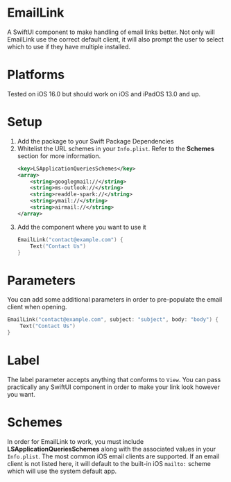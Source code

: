 # EmailLink
A SwiftUI component to make handling of email links better. Not only will EmailLink use the correct default client, it will also prompt the user to select which to use if they have multiple installed.

# Platforms
Tested on iOS 16.0 but should work on iOS and iPadOS 13.0 and up.

# Setup
1. Add the package to your Swift Package Dependencies
2. Whitelist the URL schemes in your `Info.plist`. Refer to the **Schemes** section for more information.
	```xml
    <key>LSApplicationQueriesSchemes</key>
	<array>
	    <string>googlegmail://</string>
	    <string>ms-outlook://</string>
	    <string>readdle-spark://</string>
	    <string>ymail://</string>
	    <string>airmail://</string>
	</array>
    ```
3. Add the component where you want to use it
    ```swift
    EmailLink("contact@example.com") {
        Text("Contact Us")
    }    
    ```
# Parameters
You can add some additional parameters in order to pre-populate the email client when opening. 
```swift
EmailLink("contact@example.com", subject: "subject", body: "body") {
    Text("Contact Us")
}
```

# Label
The label parameter accepts anything that conforms to `View`. You can pass practically any SwiftUI component in order to make your link look however you want.

# Schemes
In order for EmailLink to work, you must include **LSApplicationQueriesSchemes** along with the associated values in your `Info.plist`. The most common iOS email clients are supported. If an email client is not listed here, it will default to the built-in iOS `mailto:` scheme which will use the system default app.
